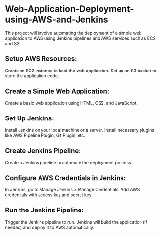 # Web-Application-Deployment-using-AWS-and-Jenkins
This project will involve automating the deployment of a simple web application to AWS using Jenkins pipelines and AWS services such as EC2 and S3.

## Setup AWS Resources:
Create an EC2 instance to host the web application.
Set up an S3 bucket to store the application code.

## Create a Simple Web Application:
Create a basic web application using HTML, CSS, and JavaScript.

## Set Up Jenkins:
Install Jenkins on your local machine or a server.
Install necessary plugins like AWS Pipeline Plugin, Git Plugin, etc.

## Create Jenkins Pipeline:
Create a Jenkins pipeline to automate the deployment process.

## Configure AWS Credentials in Jenkins:
In Jenkins, go to Manage Jenkins > Manage Credentials.
Add AWS credentials with access key and secret key.

## Run the Jenkins Pipeline:
Trigger the Jenkins pipeline to run. Jenkins will build the application (if needed) and deploy it to AWS automatically.



